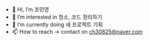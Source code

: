 - 👋 Hi, I’m 조민영
- 👀 I’m interested in 청소, 코드 정리하기
- 🌱 I’m currently doing 새 프로젝트 기획
- 📫 How to reach -> contact on ch30825@naver.com

<!---
codingdobby/codingdobby is a ✨ special ✨ repository because its `README.md` (this file) appears on your GitHub profile.
You can click the Preview link to take a look at your changes.
--->

